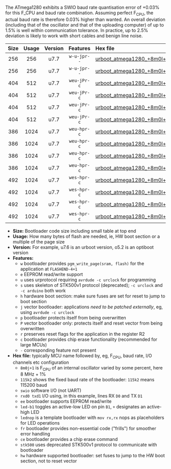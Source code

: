 The ATmega1280 exhibits a SWIO baud rate quantisation error of +0.03% for this F_CPU and baud rate combination. Assuming perfect F<sub>CPU</sub>, the actual baud rate is therefore 0.03% higher than wanted. An overall deviation (including that of the oscillator and that of the uploading computer) of up to 1.5% is well within communication tolerance. In practice, up to 2.5% deviation is likely to work with short cables and benign line noise.

|Size|Usage|Version|Features|Hex file|
|:-:|:-:|:-:|:-:|:--|
|256|256|u7.7|`w-u-jpr--`|[urboot_atmega1280_+8m0l+3_++14k4_swio_rxd2_txd3.hex](https://raw.githubusercontent.com/stefanrueger/urboot.hex/main/mcus/atmega1280/internal_oscillator/fcpu_+8m0l+3/br_++14k4/urboot_atmega1280_+8m0l+3_++14k4_swio_rxd2_txd3.hex)|
|256|256|u7.7|`w-u-jpr--`|[urboot_atmega1280_+8m0l+3_++14k4_swio_rxe0_txe1.hex](https://raw.githubusercontent.com/stefanrueger/urboot.hex/main/mcus/atmega1280/internal_oscillator/fcpu_+8m0l+3/br_++14k4/urboot_atmega1280_+8m0l+3_++14k4_swio_rxe0_txe1.hex)|
|404|512|u7.7|`weu-jPr-c`|[urboot_atmega1280_+8m0l+3_++14k4_swio_rxd2_txd3_ee_led+b7_fr_ce.hex](https://raw.githubusercontent.com/stefanrueger/urboot.hex/main/mcus/atmega1280/internal_oscillator/fcpu_+8m0l+3/br_++14k4/urboot_atmega1280_+8m0l+3_++14k4_swio_rxd2_txd3_ee_led+b7_fr_ce.hex)|
|404|512|u7.7|`weu-jPr-c`|[urboot_atmega1280_+8m0l+3_++14k4_swio_rxd2_txd3_ee_lednop_fr_ce.hex](https://raw.githubusercontent.com/stefanrueger/urboot.hex/main/mcus/atmega1280/internal_oscillator/fcpu_+8m0l+3/br_++14k4/urboot_atmega1280_+8m0l+3_++14k4_swio_rxd2_txd3_ee_lednop_fr_ce.hex)|
|404|512|u7.7|`weu-jPr-c`|[urboot_atmega1280_+8m0l+3_++14k4_swio_rxe0_txe1_ee_led+b7_fr_ce.hex](https://raw.githubusercontent.com/stefanrueger/urboot.hex/main/mcus/atmega1280/internal_oscillator/fcpu_+8m0l+3/br_++14k4/urboot_atmega1280_+8m0l+3_++14k4_swio_rxe0_txe1_ee_led+b7_fr_ce.hex)|
|404|512|u7.7|`weu-jPr-c`|[urboot_atmega1280_+8m0l+3_++14k4_swio_rxe0_txe1_ee_lednop_fr_ce.hex](https://raw.githubusercontent.com/stefanrueger/urboot.hex/main/mcus/atmega1280/internal_oscillator/fcpu_+8m0l+3/br_++14k4/urboot_atmega1280_+8m0l+3_++14k4_swio_rxe0_txe1_ee_lednop_fr_ce.hex)|
|386|1024|u7.7|`weu-hpr-c`|[urboot_atmega1280_+8m0l+3_++14k4_swio_rxd2_txd3_ee_led+b7_fr_ce_hw.hex](https://raw.githubusercontent.com/stefanrueger/urboot.hex/main/mcus/atmega1280/internal_oscillator/fcpu_+8m0l+3/br_++14k4/urboot_atmega1280_+8m0l+3_++14k4_swio_rxd2_txd3_ee_led+b7_fr_ce_hw.hex)|
|386|1024|u7.7|`weu-hpr-c`|[urboot_atmega1280_+8m0l+3_++14k4_swio_rxd2_txd3_ee_lednop_fr_ce_hw.hex](https://raw.githubusercontent.com/stefanrueger/urboot.hex/main/mcus/atmega1280/internal_oscillator/fcpu_+8m0l+3/br_++14k4/urboot_atmega1280_+8m0l+3_++14k4_swio_rxd2_txd3_ee_lednop_fr_ce_hw.hex)|
|386|1024|u7.7|`weu-hpr-c`|[urboot_atmega1280_+8m0l+3_++14k4_swio_rxe0_txe1_ee_led+b7_fr_ce_hw.hex](https://raw.githubusercontent.com/stefanrueger/urboot.hex/main/mcus/atmega1280/internal_oscillator/fcpu_+8m0l+3/br_++14k4/urboot_atmega1280_+8m0l+3_++14k4_swio_rxe0_txe1_ee_led+b7_fr_ce_hw.hex)|
|386|1024|u7.7|`weu-hpr-c`|[urboot_atmega1280_+8m0l+3_++14k4_swio_rxe0_txe1_ee_lednop_fr_ce_hw.hex](https://raw.githubusercontent.com/stefanrueger/urboot.hex/main/mcus/atmega1280/internal_oscillator/fcpu_+8m0l+3/br_++14k4/urboot_atmega1280_+8m0l+3_++14k4_swio_rxe0_txe1_ee_lednop_fr_ce_hw.hex)|
|492|1024|u7.7|`wes-hpr-c`|[urboot_atmega1280_+8m0l+3_++14k4_swio_rxd2_txd3_ee_led+b7_fr_ce_stk500_hw.hex](https://raw.githubusercontent.com/stefanrueger/urboot.hex/main/mcus/atmega1280/internal_oscillator/fcpu_+8m0l+3/br_++14k4/urboot_atmega1280_+8m0l+3_++14k4_swio_rxd2_txd3_ee_led+b7_fr_ce_stk500_hw.hex)|
|492|1024|u7.7|`wes-hpr-c`|[urboot_atmega1280_+8m0l+3_++14k4_swio_rxd2_txd3_ee_lednop_fr_ce_stk500_hw.hex](https://raw.githubusercontent.com/stefanrueger/urboot.hex/main/mcus/atmega1280/internal_oscillator/fcpu_+8m0l+3/br_++14k4/urboot_atmega1280_+8m0l+3_++14k4_swio_rxd2_txd3_ee_lednop_fr_ce_stk500_hw.hex)|
|492|1024|u7.7|`wes-hpr-c`|[urboot_atmega1280_+8m0l+3_++14k4_swio_rxe0_txe1_ee_led+b7_fr_ce_stk500_hw.hex](https://raw.githubusercontent.com/stefanrueger/urboot.hex/main/mcus/atmega1280/internal_oscillator/fcpu_+8m0l+3/br_++14k4/urboot_atmega1280_+8m0l+3_++14k4_swio_rxe0_txe1_ee_led+b7_fr_ce_stk500_hw.hex)|
|492|1024|u7.7|`wes-hpr-c`|[urboot_atmega1280_+8m0l+3_++14k4_swio_rxe0_txe1_ee_lednop_fr_ce_stk500_hw.hex](https://raw.githubusercontent.com/stefanrueger/urboot.hex/main/mcus/atmega1280/internal_oscillator/fcpu_+8m0l+3/br_++14k4/urboot_atmega1280_+8m0l+3_++14k4_swio_rxe0_txe1_ee_lednop_fr_ce_stk500_hw.hex)|

- **Size:** Bootloader code size including small table at top end
- **Usage:** How many bytes of flash are needed, ie, HW boot section or a multiple of the page size
- **Version:** For example, u7.6 is an urboot version, o5.2 is an optiboot version
- **Features:**
  + `w` bootloader provides `pgm_write_page(sram, flash)` for the application at `FLASHEND-4+1`
  + `e` EEPROM read/write support
  + `u` uses urprotocol requiring `avrdude -c urclock` for programming
  + `s` uses skeleton of STK500v1 protocol (deprecated); `-c urclock` and `-c arduino` both work
  + `h` hardware boot section: make sure fuses are set for reset to jump to boot section
  + `j` vector bootloader: applications *need to be patched externally*, eg, using `avrdude -c urclock`
  + `p` bootloader protects itself from being overwritten
  + `P` vector bootloader only: protects itself and reset vector from being overwritten
  + `r` preserves reset flags for the application in the register R2
  + `c` bootloader provides chip erase functionality (recommended for large MCUs)
  + `-` corresponding feature not present
- **Hex file:** typically MCU name followed by, eg, F<sub>CPU</sub>, baud rate, I/O channels etc configuration
  + `8m0j+1` is F<sub>CPU</sub> of an internal oscillator varied by some percent, here 8 MHz + 1%
  + `115k2` shows the fixed baud rate of the bootloader: `115k2` means 115200 baud
  + `swio` software I/O (not UART)
  + `rxd0 txd1` I/O using, in this example, lines RX `D0` and TX `D1`
  + `ee` bootloader supports EEPROM read/write
  + `led-b1` toggles an active-low LED on pin `B1`, `+` designates an active-high LED
  + `lednop` is a template bootloader with `mov rx,rx` nops as placeholders for LED operations
  + `fr` bootloader provides non-essential code ("frills") for smoother error handling
  + `ce` bootloader provides a chip erase command
  + `stk500` uses deprecated STK500v1 protocol to communicate with bootloader
  + `hw` hardware supported bootloader: set fuses to jump to the HW boot section, not to reset vector
